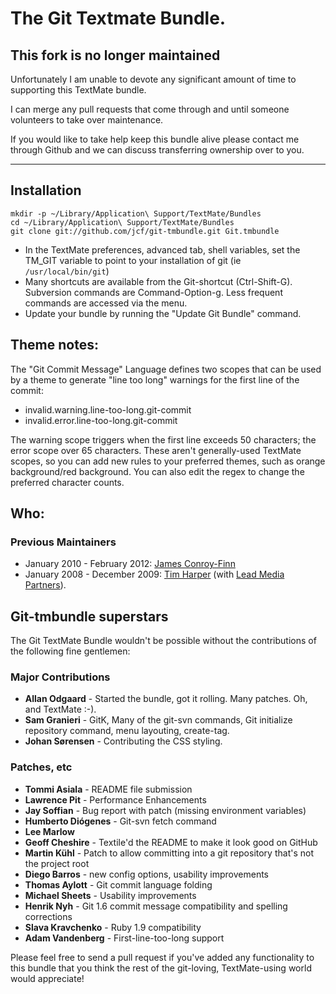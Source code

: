 # The Git Textmate Bundle.

## This fork is no longer maintained

Unfortunately I am unable to devote any significant amount of time to
supporting this TextMate bundle.

I can merge any pull requests that come through and until someone
volunteers to take over maintenance.

If you would like to take help keep this bundle alive please contact me
through Github and we can discuss transferring ownership over to you.

---

## Installation

``` shell
mkdir -p ~/Library/Application\ Support/TextMate/Bundles
cd ~/Library/Application\ Support/TextMate/Bundles
git clone git://github.com/jcf/git-tmbundle.git Git.tmbundle
```

- In the TextMate preferences, advanced tab, shell variables, set the
  TM_GIT variable to point to your installation of git (ie
  `/usr/local/bin/git`)
- Many shortcuts are available from the Git-shortcut (Ctrl-Shift-G).
  Subversion commands are Command-Option-g. Less frequent commands are
  accessed via the menu.
- Update your bundle by running the "Update Git Bundle" command.

## Theme notes:

The "Git Commit Message" Language defines two scopes that can be used by
a theme to generate "line too long" warnings for the first line of the
commit:

- invalid.warning.line-too-long.git-commit
- invalid.error.line-too-long.git-commit

The warning scope triggers when the first line exceeds 50 characters;
the error scope over 65 characters. These aren't generally-used TextMate
scopes, so you can add new rules to your preferred themes, such as
orange background/red background. You can also edit the regex to change
the preferred character counts.

## Who:

### Previous Maintainers

- January 2010 - February 2012: [James
  Conroy-Finn](http://jamesconroyfinn.com/)
- January 2008 - December 2009: [Tim
  Harper](http://tim.theenchanter.com/) (with [Lead Media
  Partners](http://leadmediapartners.com)).

## Git-tmbundle superstars

The Git TextMate Bundle wouldn't be possible without the contributions
of the following fine gentlemen:

### Major Contributions

- **Allan Odgaard** - Started the bundle, got it rolling. Many patches.
  Oh, and TextMate :-).
- **Sam Granieri** - GitK, Many of the git-svn commands, Git initialize
  repository command, menu layouting, create-tag.
- **Johan S&oslash;rensen** - Contributing the CSS styling.

### Patches, etc

- **Tommi Asiala** - README file submission
- **Lawrence Pit** - Performance Enhancements
- **Jay Soffian** - Bug report with patch (missing environment variables)
- **Humberto Di&oacute;genes** - Git-svn fetch command
- **Lee Marlow**
- **Geoff Cheshire** - Textile'd the README to make it look good on GitHub
- **Martin Kühl** - Patch to allow committing into a git repository
  that's not the project root
- **Diego Barros** - new config options, usability improvements
- **Thomas Aylott** - Git commit language folding
- **Michael Sheets** - Usability improvements
- **Henrik Nyh** - Git 1.6 commit message compatibility and spelling corrections
- **Slava Kravchenko** - Ruby 1.9 compatibility
- **Adam Vandenberg** - First-line-too-long support

Please feel free to send a pull request if you've added any
functionality to this bundle that you think the rest of the git-loving,
TextMate-using world would appreciate!
